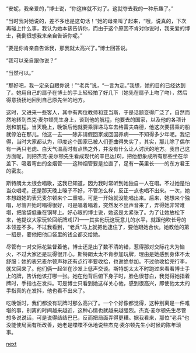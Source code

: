 
“安妮，我亲爱的，”博士说，“你这样就不对了。这就夺去我的一种乐趣了。”

“当时我对她说的，差不多也是这句话！”她的母亲叫了起来，“哦，说真的，下次再碰上什么事，我认为她本该告诉你，而由于这个原因不肯对你说时，我亲爱的博士，我倒很想我来亲自告诉你呢。”

“要是你肯亲自告诉我，那我就太高兴了。”博士回答说。

“我可以亲自跟你说？”

“当然可以。”

“那好吧，我一定亲自跟你说！”“老兵”说，“一言为定。”我想，她的目的已经达到了。她用自己的扇子在博士的手上轻轻拍了好几下（她先在扇子上吻了吻），然后得意扬扬地回到自己原先坐的地方。

这时，又进来一些客人，其中有两位教师和亚当斯，于是话题变得广泛了，自然而然地转到杰克·麦尔顿先生身上，谈到他的航程，他要去的国家，以及他的各项计划和前程。当天晚上，晚饭后他就要乘驿递马车去格雷夫森德，他这次要搭乘的船就停泊在那儿。他这一去——除非请假回家或回国养病——不知得多少年呢。我记得，当时大家都认为，印度这个国家已被人们歪曲得失实了，其实，那儿除了偶尔有一两只老虎、白天气温高时有点热之外，并没有什么让人讨厌的地方。我自己这方面呢，则把杰克·麦尔顿先生看成现代的辛巴达[6]，把他想象成所有那些坐在华盖下、吸着弯曲的金烟管——这种烟管要是拉直了，足有一英里长——的东方君王的密友。

斯特朗太太很会唱歌，这我已知道，因为我时常听到她独自一人在唱。不过她是怕当众唱呢，还是那天晚上嗓子不好，不管怎么样，反正一点也唱不出来。一次，她本想跟她的表兄麦尔顿来个二重唱，可是一开始就没能唱出来。后来，她想来个独唱，尽管开始时唱得很好，可是唱着唱着，突然发不出声音来了，弄得她非常难堪，把脑袋低垂在钢琴上。好心眼的博士说，她这是太紧张了。为了让她放松下来，他提议大家玩轮回纸牌戏[7]——其实他玩这玩意儿的水平，就跟他吹长号的本领差不多。不过我看到，“老兵”马上就把他逮住了，要他跟她合伙。她教他的第一招是，要他把他口袋里的钱全都交给她。

尽管有一对交际花监督着他，博士还是出了数不清的错，惹得那对交际花大为恼火，不过大家还是玩得很开心。斯特朗太太不肯参加玩牌，理由是她感到身体不太舒服；她的表兄麦尔顿声称还有点行李要收拾，也谢绝参加。不过他收拾完行李，就又回来了。他们俩一起坐在沙发上低声交谈。斯特朗太太不时跑过来看看博士手上的牌，告诉他该打哪一张。她在他背后俯下身子时，脸色很苍白，我觉得她指着牌时，手指也在发抖。可是博士只看到她这样关心他，感到很高兴，即使他太太的手指真的在发抖，他也看不出来了。

吃晚饭时，我们都没有玩牌时那么高兴了。一个个好像都觉得，这种别离是一件难堪的事，别离的时间越来越近，这种心情也就越来越强烈。杰克·麦尔顿先生尽管想多说说话，可是说得结结巴巴，反而把局面弄得更糟。据我看来，那位“老兵”也没能使局面有所改善，她老是喋喋不休地说些杰克·麦尔顿先生小时候的陈年琐事。

[next](page224.md)